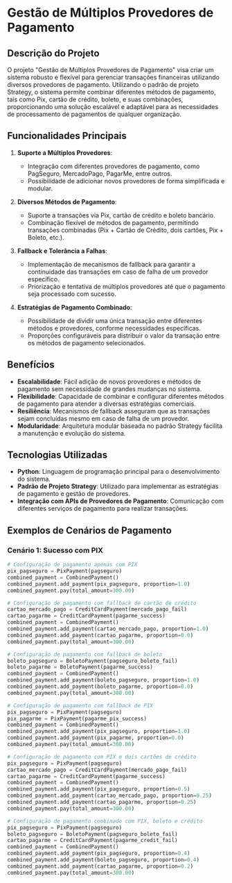 # Gestão de Múltiplos Provedores de Pagamento

## Descrição do Projeto

O projeto "Gestão de Múltiplos Provedores de Pagamento" visa criar um sistema robusto e flexível para gerenciar transações financeiras utilizando diversos provedores de pagamento. Utilizando o padrão de projeto Strategy, o sistema permite combinar diferentes métodos de pagamento, tais como Pix, cartão de crédito, boleto, e suas combinações, proporcionando uma solução escalável e adaptável para as necessidades de processamento de pagamentos de qualquer organização.

## Funcionalidades Principais

1. **Suporte a Múltiplos Provedores**:
   - Integração com diferentes provedores de pagamento, como PagSeguro, MercadoPago, PagarMe, entre outros.
   - Possibilidade de adicionar novos provedores de forma simplificada e modular.

2. **Diversos Métodos de Pagamento**:
   - Suporte a transações via Pix, cartão de crédito e boleto bancário.
   - Combinação flexível de métodos de pagamento, permitindo transações combinadas (Pix + Cartão de Crédito, dois cartões, Pix + Boleto, etc.).

3. **Fallback e Tolerância a Falhas**:
   - Implementação de mecanismos de fallback para garantir a continuidade das transações em caso de falha de um provedor específico.
   - Priorização e tentativa de múltiplos provedores até que o pagamento seja processado com sucesso.

4. **Estratégias de Pagamento Combinado**:
   - Possibilidade de dividir uma única transação entre diferentes métodos e provedores, conforme necessidades específicas.
   - Proporções configuráveis para distribuir o valor da transação entre os métodos de pagamento selecionados.

## Benefícios

- **Escalabilidade**: Fácil adição de novos provedores e métodos de pagamento sem necessidade de grandes mudanças no sistema.
- **Flexibilidade**: Capacidade de combinar e configurar diferentes métodos de pagamento para atender a diversas estratégias comerciais.
- **Resiliência**: Mecanismos de fallback asseguram que as transações sejam concluídas mesmo em caso de falha de um provedor.
- **Modularidade**: Arquitetura modular baseada no padrão Strategy facilita a manutenção e evolução do sistema.

## Tecnologias Utilizadas

- **Python**: Linguagem de programação principal para o desenvolvimento do sistema.
- **Padrão de Projeto Strategy**: Utilizado para implementar as estratégias de pagamento e gestão de provedores.
- **Integração com APIs de Provedores de Pagamento**: Comunicação com diferentes serviços de pagamento para realizar transações.

## Exemplos de Cenários de Pagamento

### Cenário 1: Sucesso com PIX

```python
# Configuração de pagamento apenas com PIX
pix_pagseguro = PixPayment(pagseguro)
combined_payment = CombinedPayment()
combined_payment.add_payment(pix_pagseguro, proportion=1.0)
combined_payment.pay(total_amount=300.00)

# Configuração de pagamento com fallback de cartão de crédito
cartao_mercado_pago = CreditCardPayment(mercado_pago_fail)
cartao_pagarme = CreditCardPayment(pagarme_success)
combined_payment = CombinedPayment()
combined_payment.add_payment(cartao_mercado_pago, proportion=1.0)
combined_payment.add_payment(cartao_pagarme, proportion=0.0)
combined_payment.pay(total_amount=300.00)

# Configuração de pagamento com fallback de boleto
boleto_pagseguro = BoletoPayment(pagseguro_boleto_fail)
boleto_pagarme = BoletoPayment(pagarme_success)
combined_payment = CombinedPayment()
combined_payment.add_payment(boleto_pagseguro, proportion=1.0)
combined_payment.add_payment(boleto_pagarme, proportion=0.0)
combined_payment.pay(total_amount=300.00)

# Configuração de pagamento com fallback de PIX
pix_pagseguro = PixPayment(pagseguro)
pix_pagarme = PixPayment(pagarme_pix_success)
combined_payment = CombinedPayment()
combined_payment.add_payment(pix_pagseguro, proportion=1.0)
combined_payment.add_payment(pix_pagarme, proportion=0.0)
combined_payment.pay(total_amount=300.00)

# Configuração de pagamento com PIX e dois cartões de crédito
pix_pagseguro = PixPayment(pagseguro)
cartao_mercado_pago = CreditCardPayment(mercado_pago_fail)
cartao_pagarme = CreditCardPayment(pagarme_success)
combined_payment = CombinedPayment()
combined_payment.add_payment(pix_pagseguro, proportion=0.5)
combined_payment.add_payment(cartao_mercado_pago, proportion=0.25)
combined_payment.add_payment(cartao_pagarme, proportion=0.25)
combined_payment.pay(total_amount=300.00)

# Configuração de pagamento combinado com PIX, boleto e crédito
pix_pagseguro = PixPayment(pagseguro)
boleto_pagseguro = BoletoPayment(pagseguro_boleto_fail)
cartao_pagarme = CreditCardPayment(pagarme_credit_fail)
combined_payment = CombinedPayment()
combined_payment.add_payment(pix_pagseguro, proportion=0.4)
combined_payment.add_payment(boleto_pagseguro, proportion=0.4)
combined_payment.add_payment(cartao_pagarme, proportion=0.2)
combined_payment.pay(total_amount=300.00)

